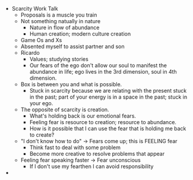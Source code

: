 - Scarcity Work Talk
	- Proposals is a muscle you train
	- Not something natually in nature
		- Nature in flow of abundance
		- Human creation; modern culture creation
	- Game Os and Xs
	- Absented myself to assist partner and son
	- Ricardo
		- Values; studying stories
		- Our fears of the ego don't allow our soul to manifest the abundance in life; ego lives in the 3rd dimension, soul in 4th dimension.
	- Box is between you and what is possible.
		- Stuck in scarcity because we are relating with the present stuck in the past; part of your energy is in a space in the past; stuck in your ego.
	- The opposite of scarcity is creation.
		- What's holding back is our emotional fears.
		- Feeling fear is resource to creation; resource to abundance.
		- How is it possible that I can use the fear that is holding me back to create?
	- "I don't know how to do" -> Fears come up; this is FEELING fear
		- Think fast to deal with some problem
		- Become more creative to resolve problems that appear
	- Feeling fear speaking faster -> Fear unconscious
		- If I don't use my fearthen I can avoid responsibility
-